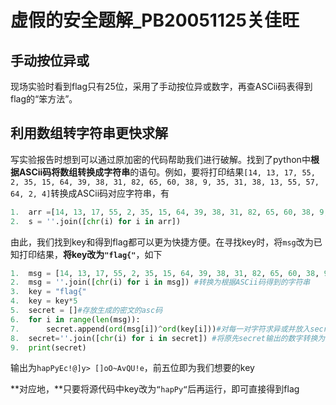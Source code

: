# 虚假的安全题解_PB20051125关佳旺

## 手动按位异或

现场实验时看到flag只有25位，采用了手动按位异或数字，再查ASCii码表得到flag的“笨方法”。

## 利用数组转字符串更快求解

写实验报告时想到可以通过原加密的代码帮助我们进行破解。找到了python中**根据ASCii码将数组转换成字符串**的语句。例如，要将打印结果`[14, 13, 17, 55, 2, 35, 15, 64, 39, 38, 31, 82, 65, 60, 38, 9, 35, 31, 38, 13, 55, 57, 64, 2, 4]`转换成ASCii码对应字符串，有

```python
1.	arr =[14, 13, 17, 55, 2, 35, 15, 64, 39, 38, 31, 82, 65, 60, 38, 9, 35, 31, 38, 13, 55, 57, 64, 2, 4]  
2.	s = ''.join([chr(i) for i in arr])
```

由此，我们找到key和得到flag都可以更为快捷方便。在寻找key时，将`msg`改为已知打印结果，**将key改为`"flag{"`**，如下

```python
1.	msg = [14, 13, 17, 55, 2, 35, 15, 64, 39, 38, 31, 82, 65, 60, 38, 9, 35, 31, 38, 13, 55, 57, 64, 2, 4]#"flag{xxxxxxxx}"    
2.	msg = ''.join([chr(i) for i in msg]) #转换为根据ASCii码得到的字符串
3.	key = "flag{"    
4.	key = key*5    
5.	secret = []#存放生成的密文的asc码    
6.	for i in range(len(msg)):    
7.	    secret.append(ord(msg[i])^ord(key[i]))#对每一对字符求异或并放入secret列表中 ord函数用于求一个字符的ascii码，chr函数用于求一个ascii数字对应的字符    
8.	secret=''.join([chr(i) for i in secret]) #将原先secret输出的数字转换为根据ASCii码得到的字符串
9.	print(secret) 
```

输出为`hapPyEc!@]y> []oO~AvQU!e`，前五位即为我们想要的key



**对应地，**只要将源代码中key改为`“hapPy“`后再运行，即可直接得到flag